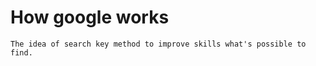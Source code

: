 # How google works
```
The idea of search key method to improve skills what's possible to find.
```
